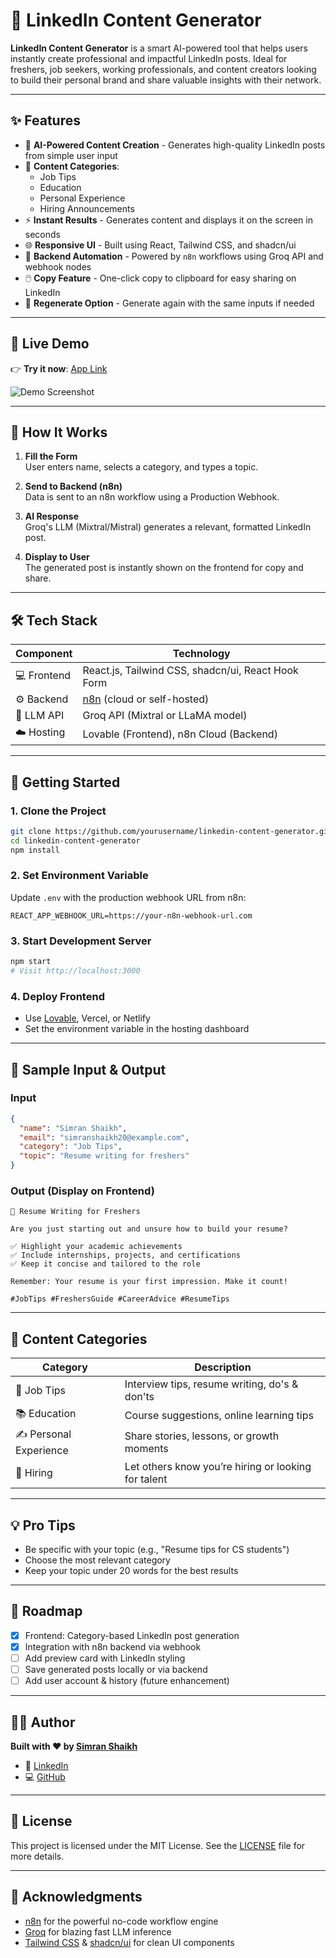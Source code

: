 # 🚀 LinkedIn Content Generator

**LinkedIn Content Generator** is a smart AI-powered tool that helps users instantly create professional and impactful LinkedIn posts. Ideal for freshers, job seekers, working professionals, and content creators looking to build their personal brand and share valuable insights with their network.

---

## ✨ Features

- 🧠 **AI-Powered Content Creation** - Generates high-quality LinkedIn posts from simple user input
- 🎯 **Content Categories**:
  - Job Tips
  - Education
  - Personal Experience
  - Hiring Announcements
- ⚡ **Instant Results** - Generates content and displays it on the screen in seconds
- 🌐 **Responsive UI** - Built using React, Tailwind CSS, and shadcn/ui
- 🔌 **Backend Automation** - Powered by `n8n` workflows using Groq API and webhook nodes
- 🖱️ **Copy Feature** - One-click copy to clipboard for easy sharing on LinkedIn
- 🔄 **Regenerate Option** - Generate again with the same inputs if needed

---

## 📸 Live Demo

👉 **Try it now**: [App Link ](https://linkedpost-ai-craft.lovable.app/)

![Demo Screenshot](https://your-image-url.com/demo.gif)

---

## 🧠 How It Works

1. **Fill the Form**  
   User enters name, selects a category, and types a topic.

2. **Send to Backend (n8n)**  
   Data is sent to an n8n workflow using a Production Webhook.

3. **AI Response**  
   Groq's LLM (Mixtral/Mistral) generates a relevant, formatted LinkedIn post.

4. **Display to User**  
   The generated post is instantly shown on the frontend for copy and share.

---

## 🛠 Tech Stack

| Component     | Technology                                                  |
|---------------|-------------------------------------------------------------|
| 💻 Frontend   | React.js, Tailwind CSS, shadcn/ui, React Hook Form          |
| ⚙️ Backend    | [n8n](https://n8n.io/) (cloud or self-hosted)               |
| 🧠 LLM API    | Groq API (Mixtral or LLaMA model)                           |
| ☁️ Hosting    | Lovable (Frontend), n8n Cloud (Backend)                     |

---

## 🚀 Getting Started

### 1. Clone the Project

```bash
git clone https://github.com/yourusername/linkedin-content-generator.git
cd linkedin-content-generator
npm install
```

### 2. Set Environment Variable

Update `.env` with the production webhook URL from n8n:

```env
REACT_APP_WEBHOOK_URL=https://your-n8n-webhook-url.com
```

### 3. Start Development Server

```bash
npm start
# Visit http://localhost:3000
```

### 4. Deploy Frontend

- Use [Lovable](https://lovable.dev), Vercel, or Netlify
- Set the environment variable in the hosting dashboard

---

## 🧪 Sample Input & Output

### Input
```json
{
  "name": "Simran Shaikh",
  "email": "simranshaikh20@example.com",
  "category": "Job Tips",
  "topic": "Resume writing for freshers"
}
```

### Output (Display on Frontend)

```text
📝 Resume Writing for Freshers

Are you just starting out and unsure how to build your resume?

✅ Highlight your academic achievements
✅ Include internships, projects, and certifications
✅ Keep it concise and tailored to the role

Remember: Your resume is your first impression. Make it count!

#JobTips #FreshersGuide #CareerAdvice #ResumeTips
```

---

## 🎨 Content Categories

| Category             | Description                              |
|----------------------|------------------------------------------|
| 💼 Job Tips          | Interview tips, resume writing, do's & don'ts |
| 📚 Education         | Course suggestions, online learning tips |
| ✍️ Personal Experience | Share stories, lessons, or growth moments |
| 📢 Hiring            | Let others know you’re hiring or looking for talent |

---

## 💡 Pro Tips

- Be specific with your topic (e.g., "Resume tips for CS students")
- Choose the most relevant category
- Keep your topic under 20 words for the best results

---

## 📍 Roadmap

- [x] Frontend: Category-based LinkedIn post generation
- [x] Integration with n8n backend via webhook
- [ ] Add preview card with LinkedIn styling
- [ ] Save generated posts locally or via backend
- [ ] Add user account & history (future enhancement)

---

## 👩‍💻 Author

**Built with ❤️ by [Simran Shaikh](https://linkedin.com/in/simran-shaikh-39207a23b)**

- 💼 [LinkedIn](https://linkedin.com/in/simran-shaikh-39207a23b)
- 💻 [GitHub](https://github.com/SimranShaikh20)

---

## 📄 License

This project is licensed under the MIT License. See the [LICENSE](LICENSE) file for more details.

---

## 🙏 Acknowledgments

- [n8n](https://n8n.io/) for the powerful no-code workflow engine
- [Groq](https://groq.com/) for blazing fast LLM inference
- [Tailwind CSS](https://tailwindcss.com/) & [shadcn/ui](https://ui.shadcn.com/) for clean UI components
